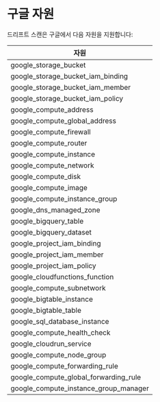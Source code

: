 # 구글 자원

 드리프트 스캔은 구글에서 다음 자원을 지원합니다:

| **자원**                                  |
| ---------------------------------------- |
| google\_storage\_bucket                   |
| google\_storage\_bucket\_iam\_binding     |
| google\_storage\_bucket\_iam\_member      |
| google\_storage\_bucket\_iam\_policy      |
| google\_compute\_address                  |
| google\_compute\_global\_address          |
| google\_compute\_firewall                 |
| google\_compute\_router                   |
| google\_compute\_instance                 |
| google\_compute\_network                  |
| google\_compute\_disk                     |
| google\_compute\_image                    |
| google\_compute\_instance\_group          |
| google\_dns\_managed\_zone                |
| google\_bigquery\_table                   |
| google\_bigquery\_dataset                 |
| google\_project\_iam\_binding             |
| google\_project\_iam\_member              |
| google\_project\_iam\_policy              |
| google\_cloudfunctions\_function          |
| google\_compute\_subnetwork               |
| google\_bigtable\_instance                |
| google\_bigtable\_table                   |
| google\_sql\_database\_instance           |
| google\_compute\_health\_check            |
| google\_cloudrun\_service                 |
| google\_compute\_node\_group              |
| google\_compute\_forwarding\_rule         |
| google\_compute\_global\_forwarding\_rule |
| google\_compute\_instance\_group\_manager |